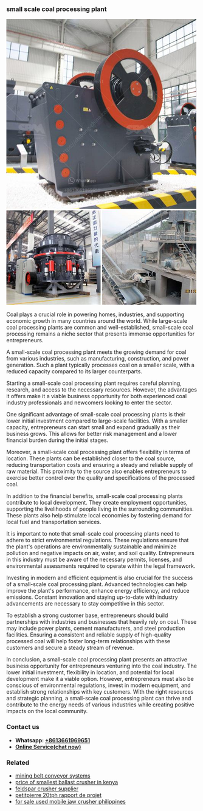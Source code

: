<h3>small scale coal processing plant</h3><img src='1708408606.jpg' alt=''><p>Coal plays a crucial role in powering homes, industries, and supporting economic growth in many countries around the world. While large-scale coal processing plants are common and well-established, small-scale coal processing remains a niche sector that presents immense opportunities for entrepreneurs.</p><p>A small-scale coal processing plant meets the growing demand for coal from various industries, such as manufacturing, construction, and power generation. Such a plant typically processes coal on a smaller scale, with a reduced capacity compared to its larger counterparts.</p><p>Starting a small-scale coal processing plant requires careful planning, research, and access to the necessary resources. However, the advantages it offers make it a viable business opportunity for both experienced coal industry professionals and newcomers looking to enter the sector.</p><p>One significant advantage of small-scale coal processing plants is their lower initial investment compared to large-scale facilities. With a smaller capacity, entrepreneurs can start small and expand gradually as their business grows. This allows for better risk management and a lower financial burden during the initial stages.</p><p>Moreover, a small-scale coal processing plant offers flexibility in terms of location. These plants can be established closer to the coal source, reducing transportation costs and ensuring a steady and reliable supply of raw material. This proximity to the source also enables entrepreneurs to exercise better control over the quality and specifications of the processed coal.</p><p>In addition to the financial benefits, small-scale coal processing plants contribute to local development. They create employment opportunities, supporting the livelihoods of people living in the surrounding communities. These plants also help stimulate local economies by fostering demand for local fuel and transportation services.</p><p>It is important to note that small-scale coal processing plants need to adhere to strict environmental regulations. These regulations ensure that the plant's operations are environmentally sustainable and minimize pollution and negative impacts on air, water, and soil quality. Entrepreneurs in this industry must be aware of the necessary permits, licenses, and environmental assessments required to operate within the legal framework.</p><p>Investing in modern and efficient equipment is also crucial for the success of a small-scale coal processing plant. Advanced technologies can help improve the plant's performance, enhance energy efficiency, and reduce emissions. Constant innovation and staying up-to-date with industry advancements are necessary to stay competitive in this sector.</p><p>To establish a strong customer base, entrepreneurs should build partnerships with industries and businesses that heavily rely on coal. These may include power plants, cement manufacturers, and steel production facilities. Ensuring a consistent and reliable supply of high-quality processed coal will help foster long-term relationships with these customers and secure a steady stream of revenue.</p><p>In conclusion, a small-scale coal processing plant presents an attractive business opportunity for entrepreneurs venturing into the coal industry. The lower initial investment, flexibility in location, and potential for local development make it a viable option. However, entrepreneurs must also be conscious of environmental regulations, invest in modern equipment, and establish strong relationships with key customers. With the right resources and strategic planning, a small-scale coal processing plant can thrive and contribute to the energy needs of various industries while creating positive impacts on the local community.</p><h3>Contact us</h3><ul><li><strong>Whatsapp:&nbsp;<a href="https://wa.me/8613661969651">+8613661969651</a></strong></li><li><a href="https://swt.shibang-china.com/?git&amp;zhl&amp;small scale coal processing plant"><strong>Online Service(chat now)</strong></a></li></ul><h3>Related</h3><ul><li><a href='mining belt conveyor systems.md'>mining belt conveyor systems</a></li><li><a href='price of smallest ballast crusher in kenya.md'>price of smallest ballast crusher in kenya</a></li><li><a href='feldspar crusher supplier.md'>feldspar crusher supplier</a></li><li><a href='petitpierre 20tph rapport de projet.md'>petitpierre 20tph rapport de projet</a></li><li><a href='for sale used mobile jaw crusher philippines.md'>for sale used mobile jaw crusher philippines</a></li></ul>